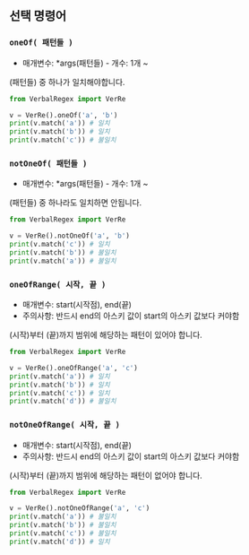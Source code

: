 ## 선택 명령어

### `oneOf( 패턴들 )`
- 매개변수: *args(패턴들) - 개수: 1개 ~

(패턴들) 중 하나가 일치해야합니다.
```python
from VerbalRegex import VerRe

v = VerRe().oneOf('a', 'b')
print(v.match('a')) # 일치
print(v.match('b')) # 일치
print(v.match('c')) # 불일치
```

### `notOneOf( 패턴들 )`
- 매개변수: *args(패턴들) - 개수: 1개 ~

(패턴들) 중 하나라도 일치하면 안됩니다.
```python
from VerbalRegex import VerRe

v = VerRe().notOneOf('a', 'b')
print(v.match('c')) # 일치
print(v.match('b')) # 불일치
print(v.match('a')) # 불일치
```

### `oneOfRange( 시작, 끝 )`
- 매개변수: start(시작점), end(끝)
- 주의사항: 반드시 end의 아스키 값이 start의 아스키 값보다 커야함

(시작)부터 (끝)까지 범위에 해당하는 패턴이 있어야 합니다.
```python
from VerbalRegex import VerRe

v = VerRe().oneOfRange('a', 'c')
print(v.match('a')) # 일치
print(v.match('b')) # 일치
print(v.match('c')) # 일치
print(v.match('d')) # 불일치
```

### `notOneOfRange( 시작, 끝 )`
- 매개변수: start(시작점), end(끝)
- 주의사항: 반드시 end의 아스키 값이 start의 아스키 값보다 커야함

(시작)부터 (끝)까지 범위에 해당하는 패턴이 없어야 합니다.
```python
from VerbalRegex import VerRe

v = VerRe().notOneOfRange('a', 'c')
print(v.match('a')) # 불일치
print(v.match('b')) # 불일치
print(v.match('c')) # 불일치
print(v.match('d')) # 일치
```
